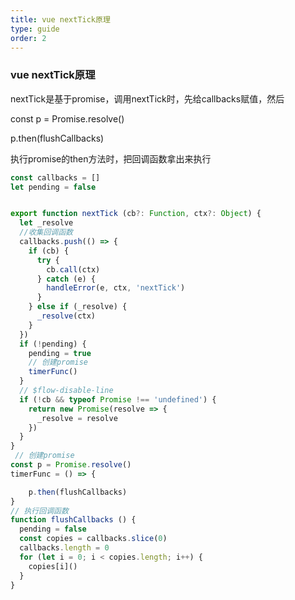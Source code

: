 ```yaml
---
title: vue nextTick原理
type: guide
order: 2
---
```


### vue nextTick原理

nextTick是基于promise，调用nextTick时，先给callbacks赋值，然后

const p = Promise.resolve()

p.then(flushCallbacks)

执行promise的then方法时，把回调函数拿出来执行

```js
const callbacks = []
let pending = false


export function nextTick (cb?: Function, ctx?: Object) {
  let _resolve
  //收集回调函数
  callbacks.push(() => {
    if (cb) {
      try {
        cb.call(ctx)
      } catch (e) {
        handleError(e, ctx, 'nextTick')
      }
    } else if (_resolve) {
      _resolve(ctx)
    }
  })
  if (!pending) {
    pending = true
    // 创建promise
    timerFunc()
  }
  // $flow-disable-line
  if (!cb && typeof Promise !== 'undefined') {
    return new Promise(resolve => {
      _resolve = resolve
    })
  }
}
 // 创建promise
const p = Promise.resolve()
timerFunc = () => {

	p.then(flushCallbacks)
}
// 执行回调函数
function flushCallbacks () {
  pending = false
  const copies = callbacks.slice(0)
  callbacks.length = 0
  for (let i = 0; i < copies.length; i++) {
    copies[i]()
  }
}
```

